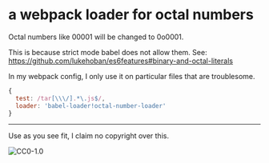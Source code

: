 # a webpack loader for octal numbers #

Octal numbers like 00001 will be changed to 0o0001.

This is because strict mode babel does not allow them. See:
https://github.com/lukehoban/es6features#binary-and-octal-literals

In my webpack config, I only use it on particular files that are troublesome.

```js
{
  test: /tar[\\\/].*\.js$/,
  loader: 'babel-loader!octal-number-loader'
}
```

---

Use as you see fit, I claim no copyright over this.

![CC0-1.0](https://licensebuttons.net/p/zero/1.0/88x31.png)
